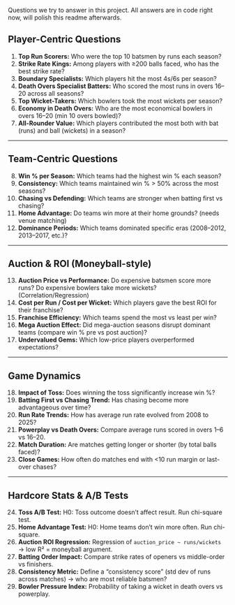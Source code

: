 Questions we try to answer in this project. All answers are in code right now, will polish this readme afterwards.

## **Player-Centric Questions**

1. **Top Run Scorers:** Who were the top 10 batsmen by runs each season?
2. **Strike Rate Kings:** Among players with ≥200 balls faced, who has the best strike rate?
3. **Boundary Specialists:** Which players hit the most 4s/6s per season?
4. **Death Overs Specialist Batters:** Who scored the most runs in overs 16–20 across all seasons?
5. **Top Wicket-Takers:** Which bowlers took the most wickets per season?
6. **Economy in Death Overs:** Who are the most economical bowlers in overs 16–20 (min 10 overs bowled)?
7. **All-Rounder Value:** Which players contributed the most both with bat (runs) and ball (wickets) in a season?

---

## **Team-Centric Questions**

8. **Win % per Season:** Which teams had the highest win % each season?
9. **Consistency:** Which teams maintained win % > 50% across the most seasons?
10. **Chasing vs Defending:** Which teams are stronger when batting first vs chasing?
11. **Home Advantage:** Do teams win more at their home grounds? (needs venue matching)
12. **Dominance Periods:** Which teams dominated specific eras (2008–2012, 2013–2017, etc.)?

---

## **Auction & ROI (Moneyball-style)**

13. **Auction Price vs Performance:** Do expensive batsmen score more runs? Do expensive bowlers take more wickets? (Correlation/Regression)
14. **Cost per Run / Cost per Wicket:** Which players gave the best ROI for their franchise?
15. **Franchise Efficiency:** Which teams spend the most vs least per win?
16. **Mega Auction Effect:** Did mega-auction seasons disrupt dominant teams (compare win % pre vs post auction)?
17. **Undervalued Gems:** Which low-price players overperformed expectations?

---

## **Game Dynamics**

18. **Impact of Toss:** Does winning the toss significantly increase win %?
19. **Batting First vs Chasing Trend:** Has chasing become more advantageous over time?
20. **Run Rate Trends:** How has average run rate evolved from 2008 to 2025?
21. **Powerplay vs Death Overs:** Compare average runs scored in overs 1–6 vs 16–20.
22. **Match Duration:** Are matches getting longer or shorter (by total balls faced)?
23. **Close Games:** How often do matches end with <10 run margin or last-over chases?

---

## **Hardcore Stats & A/B Tests**

24. **Toss A/B Test:** H0: Toss outcome doesn’t affect result. Run chi-square test.
25. **Home Advantage Test:** H0: Home teams don’t win more often. Run chi-square.
26. **Auction ROI Regression:** Regression of `auction_price ~ runs/wickets` → low R² = moneyball argument.
27. **Batting Order Impact:** Compare strike rates of openers vs middle-order vs finishers.
28. **Consistency Metric:** Define a “consistency score” (std dev of runs across matches) → who are most reliable batsmen?
29. **Bowler Pressure Index:** Probability of taking a wicket in death overs vs powerplay.
